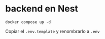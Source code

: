 # backend en Nest
```
docker compose up -d
```

Copiar el ``` .env.template ``` y renombrarlo a ```.env```
